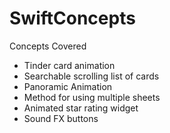 # SwiftConcepts
Concepts Covered
- Tinder card animation
- Searchable scrolling list of cards
- Panoramic Animation
- Method for using multiple sheets
- Animated star rating widget
- Sound FX buttons
